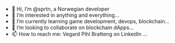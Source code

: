 - 👋 Hi, I’m @sprtn, a Norwegian developer
- 👀 I’m interested in anything and everything...
- 🌱 I’m currently learning game development, devops, blockchain...
- 💞️ I’m looking to collaborate on blockchain dApps...
- 📫 How to reach me: Vegard Pihl Bratteng on LinkedIn ...

<!---
sprtn/sprtn is a ✨ special ✨ repository because its `README.md` (this file) appears on your GitHub profile.
You can click the Preview link to take a look at your changes.
--->
